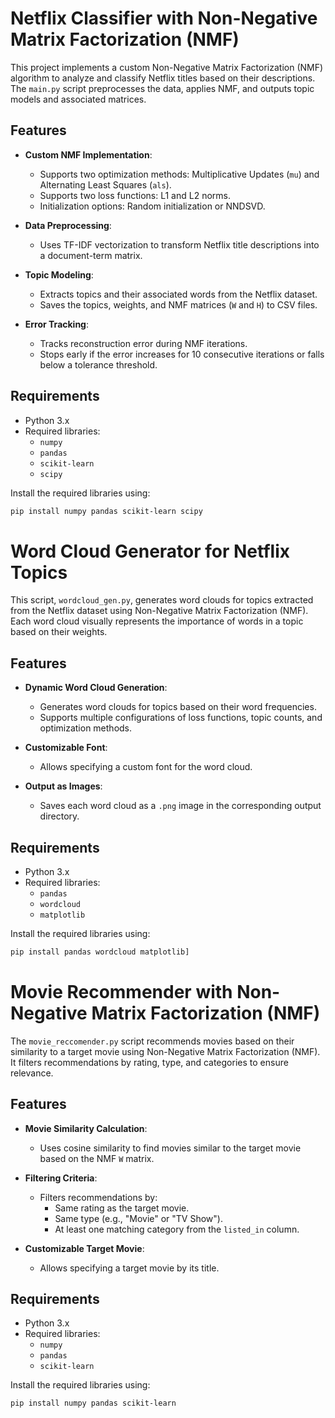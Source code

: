 # Netflix Classifier with Non-Negative Matrix Factorization (NMF)

This project implements a custom Non-Negative Matrix Factorization (NMF) algorithm to analyze and classify Netflix titles based on their descriptions. The `main.py` script preprocesses the data, applies NMF, and outputs topic models and associated matrices.

## Features

- **Custom NMF Implementation**:
  - Supports two optimization methods: Multiplicative Updates (`mu`) and Alternating Least Squares (`als`).
  - Supports two loss functions: L1 and L2 norms.
  - Initialization options: Random initialization or NNDSVD.

- **Data Preprocessing**:
  - Uses TF-IDF vectorization to transform Netflix title descriptions into a document-term matrix.

- **Topic Modeling**:
  - Extracts topics and their associated words from the Netflix dataset.
  - Saves the topics, weights, and NMF matrices (`W` and `H`) to CSV files.

- **Error Tracking**:
  - Tracks reconstruction error during NMF iterations.
  - Stops early if the error increases for 10 consecutive iterations or falls below a tolerance threshold.

## Requirements

- Python 3.x
- Required libraries:
  - `numpy`
  - `pandas`
  - `scikit-learn`
  - `scipy`

Install the required libraries using:
```bash
pip install numpy pandas scikit-learn scipy
```

# Word Cloud Generator for Netflix Topics

This script, `wordcloud_gen.py`, generates word clouds for topics extracted from the Netflix dataset using Non-Negative Matrix Factorization (NMF). Each word cloud visually represents the importance of words in a topic based on their weights.

## Features

- **Dynamic Word Cloud Generation**:
  - Generates word clouds for topics based on their word frequencies.
  - Supports multiple configurations of loss functions, topic counts, and optimization methods.

- **Customizable Font**:
  - Allows specifying a custom font for the word cloud.

- **Output as Images**:
  - Saves each word cloud as a `.png` image in the corresponding output directory.

## Requirements

- Python 3.x
- Required libraries:
  - `pandas`
  - `wordcloud`
  - `matplotlib`

Install the required libraries using:
```bash
pip install pandas wordcloud matplotlib]
```
# Movie Recommender with Non-Negative Matrix Factorization (NMF)

The `movie_reccomender.py` script recommends movies based on their similarity to a target movie using Non-Negative Matrix Factorization (NMF). It filters recommendations by rating, type, and categories to ensure relevance.

## Features

- **Movie Similarity Calculation**:
  - Uses cosine similarity to find movies similar to the target movie based on the NMF `W` matrix.

- **Filtering Criteria**:
  - Filters recommendations by:
    - Same rating as the target movie.
    - Same type (e.g., "Movie" or "TV Show").
    - At least one matching category from the `listed_in` column.

- **Customizable Target Movie**:
  - Allows specifying a target movie by its title.

## Requirements

- Python 3.x
- Required libraries:
  - `numpy`
  - `pandas`
  - `scikit-learn`

Install the required libraries using:
```bash
pip install numpy pandas scikit-learn
```
